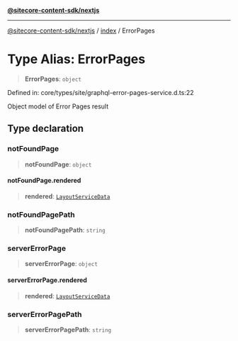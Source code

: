 [**@sitecore-content-sdk/nextjs**](../../README.md)

***

[@sitecore-content-sdk/nextjs](../../README.md) / [index](../README.md) / ErrorPages

# Type Alias: ErrorPages

> **ErrorPages**: `object`

Defined in: core/types/site/graphql-error-pages-service.d.ts:22

Object model of Error Pages result

## Type declaration

### notFoundPage

> **notFoundPage**: `object`

#### notFoundPage.rendered

> **rendered**: [`LayoutServiceData`](../interfaces/LayoutServiceData.md)

### notFoundPagePath

> **notFoundPagePath**: `string`

### serverErrorPage

> **serverErrorPage**: `object`

#### serverErrorPage.rendered

> **rendered**: [`LayoutServiceData`](../interfaces/LayoutServiceData.md)

### serverErrorPagePath

> **serverErrorPagePath**: `string`
